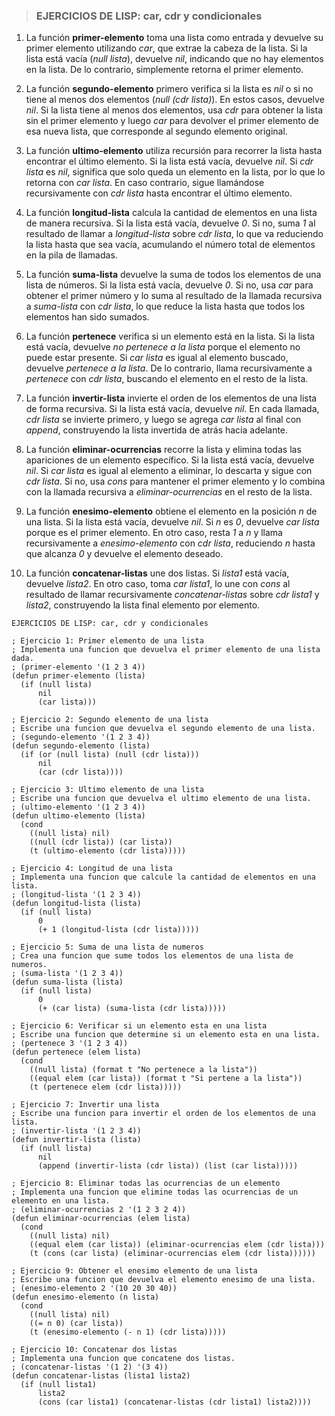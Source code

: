 > ### EJERCICIOS DE LISP: car, cdr y condicionales 
1. La función **primer-elemento** toma una lista como entrada y devuelve su primer elemento utilizando *car*, que extrae la cabeza de la lista. Si la lista está vacía (*null lista*), devuelve *nil*, indicando que no hay elementos en la lista. De lo contrario, simplemente retorna el primer elemento.

2. La función **segundo-elemento** primero verifica si la lista es *nil* o si no tiene al menos dos elementos (*null (cdr lista)*). En estos casos, devuelve *nil*. Si la lista tiene al menos dos elementos, usa *cdr* para obtener la lista sin el primer elemento y luego *car* para devolver el primer elemento de esa nueva lista, que corresponde al segundo elemento original.

3. La función **ultimo-elemento** utiliza recursión para recorrer la lista hasta encontrar el último elemento. Si la lista está vacía, devuelve *nil*. Si *cdr lista* es *nil*, significa que solo queda un elemento en la lista, por lo que lo retorna con *car lista*. En caso contrario, sigue llamándose recursivamente con *cdr lista* hasta encontrar el último elemento.

4. La función **longitud-lista** calcula la cantidad de elementos en una lista de manera recursiva. Si la lista está vacía, devuelve *0*. Si no, suma *1* al resultado de llamar a *longitud-lista* sobre *cdr lista*, lo que va reduciendo la lista hasta que sea vacía, acumulando el número total de elementos en la pila de llamadas.

5. La función **suma-lista** devuelve la suma de todos los elementos de una lista de números. Si la lista está vacía, devuelve *0*. Si no, usa *car* para obtener el primer número y lo suma al resultado de la llamada recursiva a *suma-lista* con *cdr lista*, lo que reduce la lista hasta que todos los elementos han sido sumados.

6. La función **pertenece** verifica si un elemento está en la lista. Si la lista está vacía, devuelve *no pertenece a la lista* porque el elemento no puede estar presente. Si *car lista* es igual al elemento buscado, devuelve *pertenece a la lista*. De lo contrario, llama recursivamente a *pertenece* con *cdr lista*, buscando el elemento en el resto de la lista.

7. La función **invertir-lista** invierte el orden de los elementos de una lista de forma recursiva. Si la lista está vacía, devuelve *nil*. En cada llamada, *cdr lista* se invierte primero, y luego se agrega *car lista* al final con *append*, construyendo la lista invertida de atrás hacia adelante.

8. La función **eliminar-ocurrencias** recorre la lista y elimina todas las apariciones de un elemento específico. Si la lista está vacía, devuelve *nil*. Si *car lista* es igual al elemento a eliminar, lo descarta y sigue con *cdr lista*. Si no, usa *cons* para mantener el primer elemento y lo combina con la llamada recursiva a *eliminar-ocurrencias* en el resto de la lista.

9. La función **enesimo-elemento** obtiene el elemento en la posición *n* de una lista. Si la lista está vacía, devuelve *nil*. Si *n* es *0*, devuelve *car lista* porque es el primer elemento. En otro caso, resta *1* a *n* y llama recursivamente a *enesimo-elemento* con *cdr lista*, reduciendo *n* hasta que alcanza *0* y devuelve el elemento deseado.

10. La función **concatenar-listas** une dos listas. Si *lista1* está vacía, devuelve *lista2*. En otro caso, toma *car lista1*, lo une con *cons* al resultado de llamar recursivamente *concatenar-listas* sobre *cdr lista1* y *lista2*, construyendo la lista final elemento por elemento.

```Lisp
EJERCICIOS DE LISP: car, cdr y condicionales 

; Ejercicio 1: Primer elemento de una lista
; Implementa una funcion que devuelva el primer elemento de una lista dada.
; (primer-elemento '(1 2 3 4))
(defun primer-elemento (lista)
  (if (null lista)
      nil
      (car lista)))

; Ejercicio 2: Segundo elemento de una lista
; Escribe una funcion que devuelva el segundo elemento de una lista.
; (segundo-elemento '(1 2 3 4))
(defun segundo-elemento (lista)
  (if (or (null lista) (null (cdr lista)))
      nil
      (car (cdr lista))))

; Ejercicio 3: Ultimo elemento de una lista
; Escribe una funcion que devuelva el ultimo elemento de una lista.
; (ultimo-elemento '(1 2 3 4))
(defun ultimo-elemento (lista)
  (cond
    ((null lista) nil)
    ((null (cdr lista)) (car lista))
    (t (ultimo-elemento (cdr lista)))))

; Ejercicio 4: Longitud de una lista
; Implementa una funcion que calcule la cantidad de elementos en una lista.
; (longitud-lista '(1 2 3 4))
(defun longitud-lista (lista)
  (if (null lista)
      0
      (+ 1 (longitud-lista (cdr lista)))))

; Ejercicio 5: Suma de una lista de numeros
; Crea una funcion que sume todos los elementos de una lista de numeros.
; (suma-lista '(1 2 3 4))
(defun suma-lista (lista)
  (if (null lista)
      0
      (+ (car lista) (suma-lista (cdr lista)))))

; Ejercicio 6: Verificar si un elemento esta en una lista
; Escribe una funcion que determine si un elemento esta en una lista.
; (pertenece 3 '(1 2 3 4))
(defun pertenece (elem lista)
  (cond
    ((null lista) (format t "No pertenece a la lista"))
    ((equal elem (car lista)) (format t "Si pertene a la lista"))
    (t (pertenece elem (cdr lista)))))

; Ejercicio 7: Invertir una lista
; Escribe una funcion para invertir el orden de los elementos de una lista.
; (invertir-lista '(1 2 3 4))
(defun invertir-lista (lista)
  (if (null lista)
      nil
      (append (invertir-lista (cdr lista)) (list (car lista)))))

; Ejercicio 8: Eliminar todas las ocurrencias de un elemento
; Implementa una funcion que elimine todas las ocurrencias de un elemento en una lista.
; (eliminar-ocurrencias 2 '(1 2 3 2 4)) 
(defun eliminar-ocurrencias (elem lista)
  (cond
    ((null lista) nil)
    ((equal elem (car lista)) (eliminar-ocurrencias elem (cdr lista)))
    (t (cons (car lista) (eliminar-ocurrencias elem (cdr lista))))))

; Ejercicio 9: Obtener el enesimo elemento de una lista
; Escribe una funcion que devuelva el elemento enesimo de una lista.
; (enesimo-elemento 2 '(10 20 30 40)) 
(defun enesimo-elemento (n lista)
  (cond
    ((null lista) nil)
    ((= n 0) (car lista))
    (t (enesimo-elemento (- n 1) (cdr lista)))))

; Ejercicio 10: Concatenar dos listas
; Implementa una funcion que concatene dos listas.
; (concatenar-listas '(1 2) '(3 4))
(defun concatenar-listas (lista1 lista2)
  (if (null lista1)
      lista2
      (cons (car lista1) (concatenar-listas (cdr lista1) lista2))))
```
